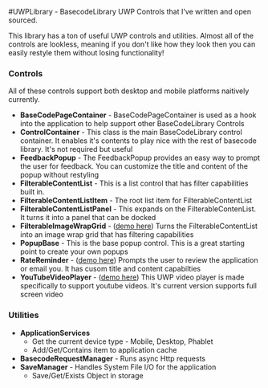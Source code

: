 #UWPLibrary - BasecodeLibrary
UWP Controls that I've written and open sourced.

This library has a ton of useful UWP controls and utilities. Almost all of the controls are lookless, meaning if you don't like how they look then you can easily restyle them without losing functionality!


<h3>Controls</h3>

All of these controls support both desktop and mobile platforms naitively currently. 

<ul>
  <li><b>BaseCodePageContainer</b> - BaseCodePageContainer is used as a hook into the application to help support other BaseCodeLibrary Controls </li>
  <li><b>ControlContainer</b> - This class is the main BaseCodeLibrary control container. It enables it's contents to play nice with the rest of basecode library. It's not required but useful</li>
  <li><b>FeedbackPopup</b> - The FeedbackPopup provides an easy way to prompt the user for feedback. You can customize the title and content of the popup without restyling</li>
  <li><b>FilterableContentList</b> - This is a list control that has filter capabilities built in.</li>
  <li><b>FilterableContentListItem</b> - The root list item for FilterableContentList</li>
  <li><b>FilterableContentListPanel</b> - This expands on the FilterableContenList. It turns it into a panel that can be docked</li>
  <li><b>FilterableImageWrapGrid</b> - (<a target="_blank" href="http://i.imgur.com/q4K8IS3.mp4">demo here</a>) Turns the FilterableContentList into an image wrap grid that has filtering capabilities</li>
  <li><b>PopupBase</b> - This is the base popup control. This is a great starting point to create your own popups</li>
  <li><b>RateReminder</b> - (<a target="_blank" href="http://i.imgur.com/is0qNFa.mp4">demo here</a>) Prompts the user to review the application or email you. It has cusom title and content capabilties</li>
  <li><b>YouTubeVideoPlayer</b> - (<a target="_blank" href="http://i.imgur.com/EvHpw1a.mp4">demo here</a>) This UWP video player is made specifically to support youtube videos. It's current version supports full screen video</li> 
</ul>


<h3>Utilities</h3>

<ul>
  <li><b>ApplicationServices</b>
      <ul>
        <li>Get the current device type - Mobile, Desktop, Phablet</li>
        <li>Add/Get/Contains item to application cache</li>
      </ul>
  <li><b>BasecodeRequestManager</b> - Runs async Http requests</li>
  <li><b>SaveManager</b> - Handles System File I/O for the application
      <ul>
      <li>Save/Get/Exists Object in storage</li>
      </ul>
  </li>
</ul>
